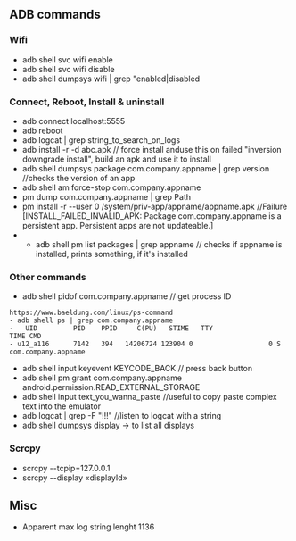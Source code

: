 ## ADB commands
### Wifi
- adb shell svc wifi enable
- adb shell svc wifi disable
- adb shell dumpsys wifi | grep "enabled|disabled

### Connect, Reboot, Install & uninstall
- adb connect localhost:5555
- adb reboot
- adb logcat | grep string_to_search_on_logs
- adb install -r -d abc.apk // force install anduse this on failed "inversion downgrade install", build an apk and use it to install
- adb shell dumpsys package com.company.appname | grep version //checks the version of an app
- adb shell am force-stop com.company.appname
- pm dump com.company.appname | grep Path
- pm install -r --user 0 /system/priv-app/appname/appname.apk //Failure [INSTALL_FAILED_INVALID_APK: Package com.company.appname is a persistent app. Persistent apps are not updateable.]
- - adb shell pm list packages | grep appname // checks if appname is installed, prints something, if it's installed

### Other commands
- adb shell pidof com.company.appname // get process ID
```
https://www.baeldung.com/linux/ps-command
- adb shell ps | grep com.company.appname
-   UID         PID    PPID     C(PU)   STIME   TTY                TIME CMD
- u12_a116      7142   394   14206724 123904 0                   0 S com.company.appname
```
- adb shell input keyevent KEYCODE_BACK // press back button
- adb shell pm grant com.company.appname android.permission.READ_EXTERNAL_STORAGE
- adb shell input text_you_wanna_paste //useful to copy paste complex text into the emulator
- adb logcat | grep -F "!!!" //listen to logcat with a string
- adb shell dumpsys display -> to list all displays 

### Scrcpy
- scrcpy --tcpip=127.0.0.1
- scrcpy --display «displayId»

## Misc
- Apparent max log string lenght 1136
